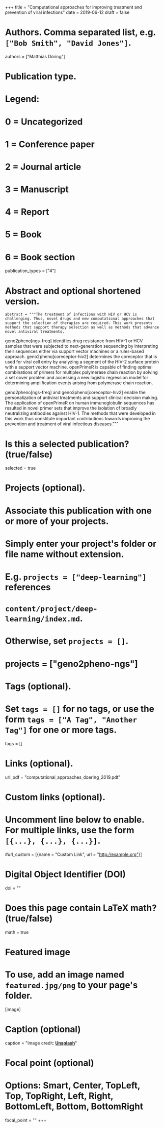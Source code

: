 +++
title = "Computational approaches for improving treatment and prevention of viral infections"
date = 2019-06-12
draft = false

# Authors. Comma separated list, e.g. `["Bob Smith", "David Jones"]`.
authors = ["Matthias Döring"]

# Publication type.
# Legend:
# 0 = Uncategorized
# 1 = Conference paper
# 2 = Journal article
# 3 = Manuscript
# 4 = Report
# 5 = Book
# 6 = Book section
publication_types = ["4"]

# Abstract and optional shortened version.
    abstract = """The treatment of infections with HIV or HCV is challenging. Thus, novel drugs and new computational approaches that support the selection of therapies are required. This work presents methods that support therapy selection as well as methods that advance novel antiviral treatments.

geno2pheno[ngs-freq] identifies drug resistance from HIV-1 or HCV samples that were subjected to next-generation sequencing by interpreting their sequences either via support vector machines or a rules-based approach. geno2pheno[coreceptor-hiv2] determines the coreceptor that is used for viral cell entry by analyzing a segment of the HIV-2 surface protein with a support vector machine. openPrimeR is capable of finding optimal combinations of primers for multiplex polymerase chain reaction by solving a set cover problem and accessing a new logistic regression model for determining amplification events arising from polymerase chain reaction.

geno2pheno[ngs-freq] and geno2pheno[coreceptor-hiv2] enable the personalization of antiviral treatments and support clinical decision making. The application of openPrimeR on human immunoglobulin sequences has resulted in novel primer sets that improve the isolation of broadly neutralizing antibodies against HIV-1. The methods that were developed in this work thus constitute important contributions towards improving the prevention and treatment of viral infectious diseases."""

# Is this a selected publication? (true/false)
selected = true

# Projects (optional).
#   Associate this publication with one or more of your projects.
#   Simply enter your project's folder or file name without extension.
#   E.g. `projects = ["deep-learning"]` references 
#   `content/project/deep-learning/index.md`.
#   Otherwise, set `projects = []`.
# projects = ["geno2pheno-ngs"]

# Tags (optional).
#   Set `tags = []` for no tags, or use the form `tags = ["A Tag", "Another Tag"]` for one or more tags.
tags = []

# Links (optional).
url_pdf = "computational_approaches_doering_2019.pdf"

# Custom links (optional).
#   Uncomment line below to enable. For multiple links, use the form `[{...}, {...}, {...}]`.
#url_custom = [{name = "Custom Link", url = "http://example.org"}]

# Digital Object Identifier (DOI)
doi = ""

# Does this page contain LaTeX math? (true/false)
math = true

# Featured image
# To use, add an image named `featured.jpg/png` to your page's folder. 
[image]
  # Caption (optional)
  caption = "Image credit: [**Unsplash**](https://unsplash.com/photos/pLCdAaMFLTE)"

  # Focal point (optional)
  # Options: Smart, Center, TopLeft, Top, TopRight, Left, Right, BottomLeft, Bottom, BottomRight
  focal_point = ""
+++
